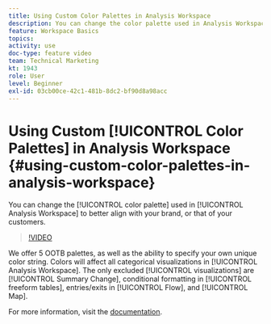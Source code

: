 ```yaml
---
title: Using Custom Color Palettes in Analysis Workspace
description: You can change the color palette used in Analysis Workspace to better align with your brand, or that of your customers.
feature: Workspace Basics
topics: 
activity: use
doc-type: feature video
team: Technical Marketing
kt: 1943
role: User
level: Beginner
exl-id: 03cb00ce-42c1-481b-8dc2-bf90d8a98acc
---
```

# Using Custom [!UICONTROL Color Palettes] in Analysis Workspace {#using-custom-color-palettes-in-analysis-workspace}

You can change the [!UICONTROL color palette] used in [!UICONTROL Analysis Workspace] to better align with your brand, or that of your customers.

>[!VIDEO](https://video.tv.adobe.com/v/23876/?quality=12)

We offer 5 OOTB palettes, as well as the ability to specify your own unique color string. Colors will affect all categorical visualizations in [!UICONTROL Analysis Workspace]. The only excluded [!UICONTROL visualizations] are [!UICONTROL Summary Change], conditional formatting in [!UICONTROL freeform tables], entries/exits in [!UICONTROL Flow], and [!UICONTROL Map].

For more information, visit the [documentation](https://experienceleague.adobe.com/docs/analytics/analyze/analysis-workspace/build-workspace-project/color-palettes.html?lang=en).
